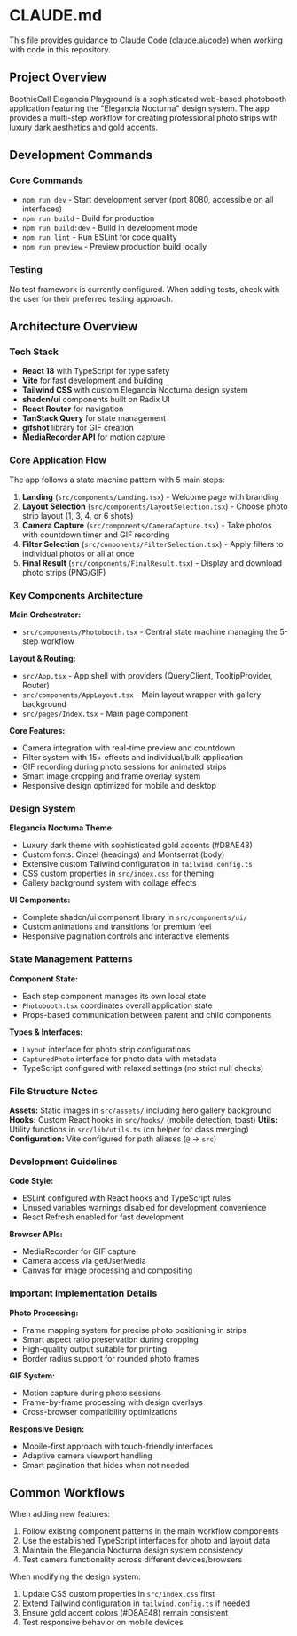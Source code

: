 # CLAUDE.md

This file provides guidance to Claude Code (claude.ai/code) when working with code in this repository.

## Project Overview

BoothieCall Elegancia Playground is a sophisticated web-based photobooth application featuring the "Elegancia Nocturna" design system. The app provides a multi-step workflow for creating professional photo strips with luxury dark aesthetics and gold accents.

## Development Commands

### Core Commands
- `npm run dev` - Start development server (port 8080, accessible on all interfaces)
- `npm run build` - Build for production
- `npm run build:dev` - Build in development mode
- `npm run lint` - Run ESLint for code quality
- `npm run preview` - Preview production build locally

### Testing
No test framework is currently configured. When adding tests, check with the user for their preferred testing approach.

## Architecture Overview

### Tech Stack
- **React 18** with TypeScript for type safety
- **Vite** for fast development and building
- **Tailwind CSS** with custom Elegancia Nocturna design system
- **shadcn/ui** components built on Radix UI
- **React Router** for navigation
- **TanStack Query** for state management
- **gifshot** library for GIF creation
- **MediaRecorder API** for motion capture

### Core Application Flow
The app follows a state machine pattern with 5 main steps:
1. **Landing** (`src/components/Landing.tsx`) - Welcome page with branding
2. **Layout Selection** (`src/components/LayoutSelection.tsx`) - Choose photo strip layout (1, 3, 4, or 6 shots)
3. **Camera Capture** (`src/components/CameraCapture.tsx`) - Take photos with countdown timer and GIF recording
4. **Filter Selection** (`src/components/FilterSelection.tsx`) - Apply filters to individual photos or all at once
5. **Final Result** (`src/components/FinalResult.tsx`) - Display and download photo strips (PNG/GIF)

### Key Components Architecture

**Main Orchestrator:**
- `src/components/Photobooth.tsx` - Central state machine managing the 5-step workflow

**Layout & Routing:**
- `src/App.tsx` - App shell with providers (QueryClient, TooltipProvider, Router)
- `src/components/AppLayout.tsx` - Main layout wrapper with gallery background
- `src/pages/Index.tsx` - Main page component

**Core Features:**
- Camera integration with real-time preview and countdown
- Filter system with 15+ effects and individual/bulk application
- GIF recording during photo sessions for animated strips
- Smart image cropping and frame overlay system
- Responsive design optimized for mobile and desktop

### Design System

**Elegancia Nocturna Theme:**
- Luxury dark theme with sophisticated gold accents (#D8AE48)
- Custom fonts: Cinzel (headings) and Montserrat (body)
- Extensive custom Tailwind configuration in `tailwind.config.ts`
- CSS custom properties in `src/index.css` for theming
- Gallery background system with collage effects

**UI Components:**
- Complete shadcn/ui component library in `src/components/ui/`
- Custom animations and transitions for premium feel
- Responsive pagination controls and interactive elements

### State Management Patterns

**Component State:**
- Each step component manages its own local state
- `Photobooth.tsx` coordinates overall application state
- Props-based communication between parent and child components

**Types & Interfaces:**
- `Layout` interface for photo strip configurations
- `CapturedPhoto` interface for photo data with metadata
- TypeScript configured with relaxed settings (no strict null checks)

### File Structure Notes

**Assets:** Static images in `src/assets/` including hero gallery background
**Hooks:** Custom React hooks in `src/hooks/` (mobile detection, toast)
**Utils:** Utility functions in `src/lib/utils.ts` (cn helper for class merging)
**Configuration:** Vite configured for path aliases (`@` -> `src`)

### Development Guidelines

**Code Style:**
- ESLint configured with React hooks and TypeScript rules
- Unused variables warnings disabled for development convenience
- React Refresh enabled for fast development

**Browser APIs:**
- MediaRecorder for GIF capture
- Camera access via getUserMedia
- Canvas for image processing and compositing

### Important Implementation Details

**Photo Processing:**
- Frame mapping system for precise photo positioning in strips
- Smart aspect ratio preservation during cropping
- High-quality output suitable for printing
- Border radius support for rounded photo frames

**GIF System:**
- Motion capture during photo sessions
- Frame-by-frame processing with design overlays
- Cross-browser compatibility optimizations

**Responsive Design:**
- Mobile-first approach with touch-friendly interfaces
- Adaptive camera viewport handling
- Smart pagination that hides when not needed

## Common Workflows

When adding new features:
1. Follow existing component patterns in the main workflow components
2. Use the established TypeScript interfaces for photo and layout data
3. Maintain the Elegancia Nocturna design system consistency
4. Test camera functionality across different devices/browsers

When modifying the design system:
1. Update CSS custom properties in `src/index.css` first
2. Extend Tailwind configuration in `tailwind.config.ts` if needed
3. Ensure gold accent colors (#D8AE48) remain consistent
4. Test responsive behavior on mobile devices